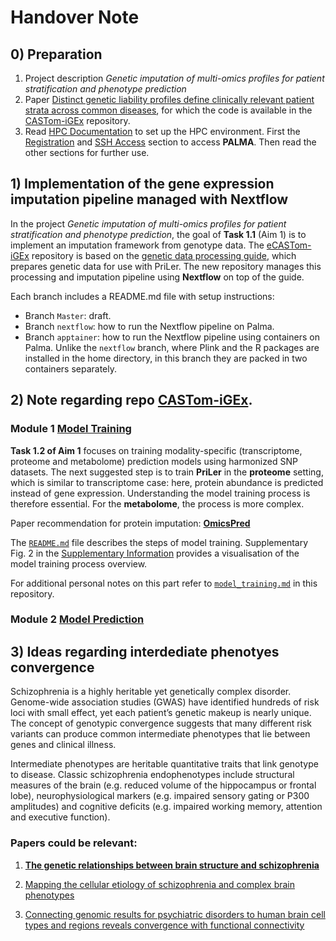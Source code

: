 # Handover Note
## 0) Preparation
1. Project description *Genetic imputation of multi-omics profiles for patient stratification and phenotype prediction*
2. Paper [Distinct genetic liability profiles define clinically relevant patient strata across common diseases](https://www.nature.com/articles/s41467-024-49338-2), for which the code is available in the [CASTom-iGEx](https://github.com/zillerlab/CASTom-iGEx/tree/master) repository.
3. Read [HPC Documentation](https://palma.uni-muenster.de/documentation/) to set up the HPC environment. 
First the [Registration](https://palma.uni-muenster.de/documentation/quick-intro/registration/) and [SSH Access](https://palma.uni-muenster.de/documentation/quick-intro/ssh-access/) section to access **PALMA**. Then read the other sections for further use.

## 1) Implementation of the gene expression imputation pipeline managed with Nextflow
In the project *Genetic imputation of multi-omics profiles for patient stratification and phenotype prediction*, the goal of **Task 1.1** (Aim 1) is to implement an imputation framework from genotype data. 
The [eCASTom-iGEx](https://github.com/Ruoyu6666/eCASTom-iGEx) repository is based on the [genetic data processing guide](https://github.com/zillerlab/CASTom-iGEx/wiki/Processing-genetic-data-to-work-with-CASTom%E2%80%90iGEx), which prepares genetic data for use with PriLer. The new repository manages this processing and imputation pipeline using **Nextflow** on top of the guide.

Each branch includes a README.md file with setup instructions:
- Branch `Master`: draft.
- Branch `nextflow`: how to run the Nextflow pipeline on Palma.
- Branch `apptainer`: how to run the Nextflow pipeline using containers on Palma. Unlike the `nextflow` branch, where Plink and the R packages are installed in the home directory, in this branch they are packed in two containers separately. 

## 2) Note regarding repo [CASTom-iGEx](https://github.com/zillerlab/CASTom-iGEx/tree/master).

### Module 1 [Model Training](https://github.com/zillerlab/CASTom-iGEx/tree/master/Software/model_training)
**Task 1.2 of Aim 1** focuses on training modality-specific (transcriptome, proteome and metabolome) prediction models using harmonized SNP datasets. The next suggested step is to train **PriLer** in the **proteome** setting, which is similar to transcriptome case: here, protein abundance is predicted instead of gene expression. Understanding the model training process is therefore essential. For the **metabolome**, the process is more complex.

Paper recommendation for protein imputation: [**OmicsPred**](https://www.nature.com/articles/s41586-023-05844-9)

The [`README.md`](https://github.com/zillerlab/CASTom-iGEx/tree/master/Software/model_training) file describes the steps of model training. Supplementary Fig. 2 in the [Supplementary Information](https://static-content.springer.com/esm/art%3A10.1038%2Fs41467-024-49338-2/MediaObjects/41467_2024_49338_MOESM1_ESM.pdf) provides a visualisation of the model training process overview.

For additional personal notes on this part refer to [`model_training.md`](https://github.com/Ruoyu6666/handover_note/blob/main/model_training.md) in this repository.


### Module 2 [Model Prediction](https://github.com/zillerlab/CASTom-iGEx/tree/master/Software/model_prediction)

## 3) Ideas regarding interdediate phenotyes convergence
Schizophrenia is a highly heritable yet genetically complex disorder. Genome-wide association studies (GWAS) have identified hundreds of risk loci with small effect, yet each patient’s genetic makeup is nearly unique. The concept of genotypic convergence suggests that many different risk variants can produce common intermediate phenotypes that lie between genes and clinical illness.

Intermediate phenotypes are heritable quantitative traits that link genotype to disease. Classic schizophrenia endophenotypes include structural measures of the brain (e.g. reduced volume of the hippocampus or frontal lobe), neurophysiological markers (e.g. impaired sensory gating or P300 amplitudes) and cognitive deficits (e.g. impaired working memory, attention and executive function).

### Papers could be relevant:
1. [**The genetic relationships between brain structure and schizophrenia**](https://www.nature.com/articles/s41467-023-43567-7)

2. [Mapping the cellular etiology of schizophrenia and complex brain phenotypes](https://www.nature.com/articles/s41593-024-01834-w?error=cookies_not_supported&code=64eda057-1a14-4e2f-8af2-ea72d71f9dd1)

3. [Connecting genomic results for psychiatric disorders to human brain cell types and regions reveals convergence with functional connectivity](https://www.nature.com/articles/s41467-024-55611-1?error=cookies_not_supported&code=c2ca1e3b-852c-45b0-9bb0-0cb40dba00b6)
